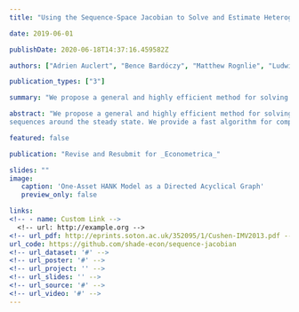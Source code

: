 ```yaml
---
title: "Using the Sequence-Space Jacobian to Solve and Estimate Heterogeneous-Agent Models"

date: 2019-06-01

publishDate: 2020-06-18T14:37:16.459582Z

authors: ["Adrien Auclert", "Bence Bardóczy", "Matthew Rognlie", "Ludwig Straub"]

publication_types: ["3"]

summary: "We propose a general and highly efficient method for solving and estimating general equilibrium heterogeneous-agent models with aggregate shocks in discrete time."

abstract: "We propose a general and highly efficient method for solving and estimating general equilibrium heterogeneous-agent models with aggregate shocks in discrete time. Our approach relies on the rapid computation and composition of sequence-space Jacobians---the derivatives of perfect-foresight equilibrium mappings between aggregate
sequences around the steady state. We provide a fast algorithm for computing Jacobians for heterogeneous agents, a technique to substantially reduce dimensionality, a rapid procedure for likelihood-based estimation, a determinacy condition for the sequence space, and a method to solve nonlinear perfect-foresight transitions. We apply our methods to three canonical heterogeneous-agent models: a neoclassical model, a New Keynesian model with one asset, and a New Keynesian model with two assets."

featured: false

publication: "Revise and Resubmit for _Econometrica_"

slides: ""
image:
   caption: 'One-Asset HANK Model as a Directed Acyclical Graph'
   preview_only: false

links:
<!-- - name: Custom Link -->
  <!-- url: http://example.org -->
<!-- url_pdf: http://eprints.soton.ac.uk/352095/1/Cushen-IMV2013.pdf -->
url_code: https://github.com/shade-econ/sequence-jacobian
<!-- url_dataset: '#' -->
<!-- url_poster: '#' -->
<!-- url_project: '' -->
<!-- url_slides: '' -->
<!-- url_source: '#' -->
<!-- url_video: '#' -->
---
```


